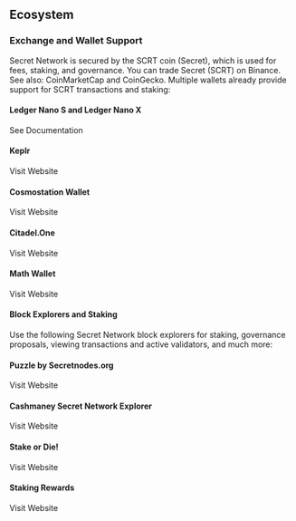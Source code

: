 <!-- Page title -->
<column>

<block>

<hero-title>

## Ecosystem

</hero-title>

</block>

</column>









<!-- All Media -->
<column class="spacer-s">

<block>

<contributors></contributors>

</block>

</column>









<!-- block header -->
<column number="2" number-m="1" number-s="1" weight="left">

<block>

### Exchange and Wallet Support

Secret Network is secured by the SCRT coin (Secret), which is used for fees, staking, and governance. You can trade Secret (SCRT) on Binance. See also: CoinMarketCap and CoinGecko. Multiple wallets already provide support for SCRT transactions and staking:

</block>

</column>









<!-- exchange and wallet support -->
<column class="spacer-s" number="3" number-m="3" number-s="1">

<block>

<card-minimal>

#### Ledger Nano S and Ledger Nano X

<btn url="https://build.scrt.network/ledger-nano-s.html">See Documentation</btn>

</card-minimal>

</block>

<block>

<card-minimal>

#### Keplr

<btn url="https://wallet.keplr.app/">Visit Website</btn>

</card-minimal>

</block>

<block>

<card-minimal>

#### Cosmostation Wallet

<btn url="https://wallet.cosmostation.io/">Visit Website</btn>

</card-minimal>

</block>

<block>

<card-minimal>

#### Citadel.One

<btn url="https://citadel.one/">Visit Website</btn>

</card-minimal>

</block>

<block>

<card-minimal>

#### Math Wallet

<btn url="https://mathwallet.org/web/secret">Visit Website</btn>

</card-minimal>

</block>

</column>









<!-- block header -->
<column number="2" number-m="2" number-s="1" weight="left">

<block>

#### Block Explorers and Staking

Use the following Secret Network block explorers for staking, governance proposals, viewing transactions and active validators, and much more:

</block>

</column>








<!-- Block Explorers and Staking -->
<column number="3" number-m="3" number-s="1" class="spacer-s">

<block>

<card-minimal>

#### Puzzle by Secretnodes.org

<btn url="https://puzzle.report/">Visit Website</btn>

</card-minimal>

</block>

<block>

<card-minimal>

#### Cashmaney Secret Network Explorer

<btn url="https://explorer.cashmaney.com/">Visit Website</btn>

</card-minimal>

</block>

<block>

<card-minimal>

#### Stake or Die!

<btn url="https://stakeordie.com/rewards-calculator">Visit Website</btn>

</card-minimal>

</block>

<block>

<card-minimal>

#### Staking Rewards

<btn url="https://www.stakingrewards.com/earn/secret-network">Visit Website</btn>

</card-minimal>

</block>

</column>
